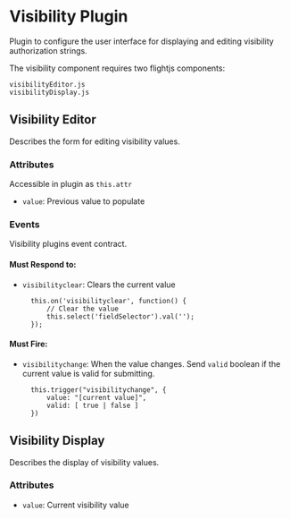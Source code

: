 
Visibility Plugin
=================

Plugin to configure the user interface for displaying and editing visibility authorization strings.

The visibility component requires two flightjs components:

    visibilityEditor.js
    visibilityDisplay.js


## Visibility Editor

Describes the form for editing visibility values.

### Attributes

Accessible in plugin as `this.attr`

* `value`: Previous value to populate

### Events

Visibility plugins event contract.

#### Must Respond to:

* `visibilityclear`: Clears the current value

        this.on('visibilityclear', function() {
            // Clear the value
            this.select('fieldSelector').val('');
        });


#### Must Fire:

* `visibilitychange`: When the value changes. Send `valid` boolean if the current value is valid for submitting.

        this.trigger("visibilitychange", {
            value: "[current value]",
            valid: [ true | false ] 
        })

## Visibility Display

Describes the display of visibility values.

### Attributes

* `value`: Current visibility value
